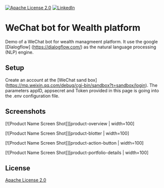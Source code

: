 [![Apache License 2.0][license-shield]][license-url]
[![LinkedIn][linkedin-shield]][linkedin-url]

# WeChat bot for Wealth platform 

Demo of a WeChat bot for wealth managmeent platform. It use the google [Dialogflow] (https://dialogflow.com/) as the natural language processing (NLP) engine.

## Setup

Create an account at the [WeChat sand box] (https://mp.weixin.qq.com/debug/cgi-bin/sandbox?t=sandbox/login). The parameters appID, appsecret and Token provided in this page is going into the .env configuration file.


## Screenshots


[![Product Name Screen Shot]][product-overview  | width=100]


[![Product Name Screen Shot]][product-blotter | width=100]


[![Product Name Screen Shot]][product-action-button | width=100]


[![Product Name Screen Shot]][product-portfolio-details | width=100]



## License
[Apache License 2.0](https://github.com/jhleong/Wealth-Wechat-bot/blob/master/LICENSE)


<!-- MARKDOWN LINKS & IMAGES -->
<!-- https://www.markdownguide.org/basic-syntax/#reference-style-links -->
[license-shield]: https://img.shields.io/github/license/jhleong/Wealth-Wechat-bot
[license-url]: https://github.com/jhleong/Wealth-Wechat-bot/blob/master/LICENSE
[linkedin-shield]: https://img.shields.io/badge/-LinkedIn-black.svg?style=flat-square&logo=linkedin
[linkedin-url]: https://www.linkedin.com/in/jhleong/
[product-overview]: images/Screenshot_overview.png
[product-blotter]: images/Screenshot_blotter.png
[product-action-button]: images/Screenshot_action_button.png
[product-portfolio-details]: images/Screenshot_portfolio_detail.png

